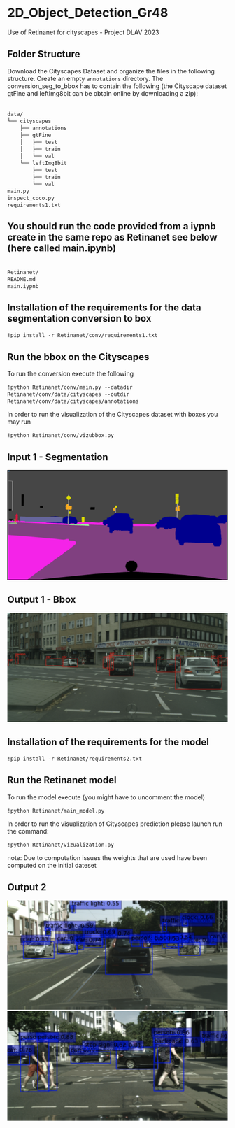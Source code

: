 # 2D_Object_Detection_Gr48
Use of Retinanet for cityscapes - Project DLAV 2023

## Folder Structure
Download the Cityscapes Dataset and organize the files in the following structure. Create an empty `annotations` directory. The conversion_seg_to_bbox has to contain the following (the Cityscape dataset gtFine and leftImg8bit can be obtain online by downloading a zip):
```

data/
└── cityscapes
    ├── annotations
    ├── gtFine
    │   ├── test
    │   ├── train
    │   └── val
    └── leftImg8bit
        ├── test
        ├── train
        └── val
main.py
inspect_coco.py
requirements1.txt
```

## You should run the code provided from a iypnb create in the same repo as Retinanet see below (here called main.ipynb)
```

Retinanet/
README.md
main.iypnb

```

## Installation of the requirements for the data segmentation conversion to box

```
!pip install -r Retinanet/conv/requirements1.txt 
```


## Run the bbox on the Cityscapes
To run the conversion execute the following
```
!python Retinanet/conv/main.py --datadir Retinanet/conv/data/cityscapes --outdir Retinanet/conv/data/cityscapes/annotations
```

In order to run the visualization of the Cityscapes dataset with boxes you may run
```
!python Retinanet/conv/vizubbox.py
```
## Input 1 - Segmentation
![vis1](Retinanet/results/gt1.png "Cityscapes in bbox format")
## Output 1 - Bbox
![vis1](Retinanet/results/res1.png "Cityscapes in bbox format")

## Installation of the requirements for the model
```
!pip install -r Retinanet/requirements2.txt 
```

## Run the Retinanet model
To run the model execute (you might have to uncomment the model)
```
!python Retinanet/main_model.py
```

In order to run the visualization of Cityscapes prediction please launch run the command:
```
!python Retinanet/vizualization.py
```
note: Due to computation issues the weights that are used have been computed on the initial dateset

## Output 2
![vis1](Retinanet/results/res2.png "Cityscapes wheigth CoCo results_1") ![vis2](Retinanet/results/res5.png "Cityscapes wheigth CoCo results_4")
